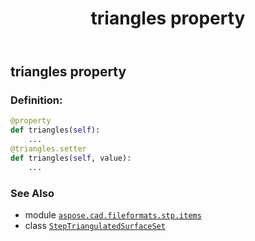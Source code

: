 ﻿---
title: triangles property
second_title: Aspose.CAD for Python via .NET API References
description: 
type: docs
weight: 100
url: /python-net/aspose.cad.fileformats.stp.items/steptriangulatedsurfaceset/triangles/
is_root: false
---

## triangles property

### Definition:
```python
@property
def triangles(self):
    ...
@triangles.setter
def triangles(self, value):
    ...
```

### See Also
* module [`aspose.cad.fileformats.stp.items`](../../)
* class [`StepTriangulatedSurfaceSet`](/cad/python-net/aspose.cad.fileformats.stp.items/steptriangulatedsurfaceset)
